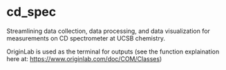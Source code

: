 # cd_spec
Streamlining data collection, data processing, and data visualization for measurements on CD spectrometer at UCSB chemistry.

OriginLab is used as the terminal for outputs (see the function explaination here at: https://www.originlab.com/doc/COM/Classes)
